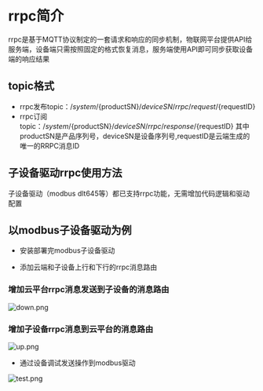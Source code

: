 
# rrpc简介
rrpc是基于MQTT协议制定的一套请求和响应的同步机制，物联网平台提供API给服务端，设备端只需按照固定的格式恢复消息，服务端使用API即可同步获取设备端的响应结果

## topic格式
* rrpc发布topic：/$system/${productSN}/${deviceSN}/rrpc/request/${requestID}
* rrpc订阅topic：/$system/${productSN}/${deviceSN}/rrpc/response/${requestID}
其中productSN是产品序列号，deviceSN是设备序列号,requestID是云端生成的唯一的RRPC消息ID

## 子设备驱动rrpc使用方法
子设备驱动（modbus dlt645等）都已支持rrpc功能，无需增加代码逻辑和驱动配置

## 以modbus子设备驱动为例

* 安装部署完modbus子设备驱动

* 添加云端和子设备上行和下行的rrpc消息路由

### 增加云平台rrpc消息发送到子设备的消息路由

![down.png](https://i.loli.net/2021/02/04/bpkw3JeT7gXdYqE.png)

### 增加子设备rrpc消息到云平台的消息路由

![up.png](https://i.loli.net/2021/02/04/GM3RuvBPUxCq8HE.png)

* 通过设备调试发送操作到modbus驱动

![test.png](https://i.loli.net/2021/02/04/nf7khzxu4sVy9qA.png)
